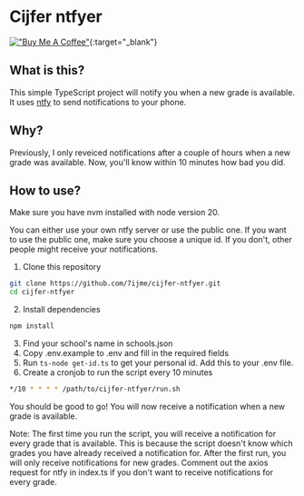 # Cijfer ntfyer
[!["Buy Me A Coffee"](https://www.buymeacoffee.com/assets/img/custom_images/orange_img.png)](https://www.buymeacoffee.com/tijme){:target="_blank"}
## What is this?
This simple TypeScript project will notify you when a new grade is available. It
uses [ntfy](https://ntfy.sh) to send notifications to your phone.

## Why?
Previously, I only reveiced notifications after a couple of hours when a new grade was available. Now, you'll know within 10 minutes how bad you did.

## How to use?
Make sure you have nvm installed with node version 20.

You can either use your own ntfy server or use the public one. If you want to use the public one, make sure you choose a unique id. If you don't, other people might receive your notifications.

1. Clone this repository
```bash
git clone https://github.com/7ijme/cijfer-ntfyer.git
cd cijfer-ntfyer
```
2. Install dependencies
```bash
npm install
```
3. Find your school's name in schools.json
4. Copy .env.example to .env and fill in the required fields
5. Run `ts-node get-id.ts` to get your personal id. Add this to your .env file.
6. Create a cronjob to run the script every 10 minutes
```bash
*/10 * * * * /path/to/cijfer-ntfyer/run.sh
```

You should be good to go! You will now receive a notification when a new grade is available.

Note: The first time you run the script, you will receive a notification for every grade that is available. This is because the script doesn't know which grades you have already received a notification for. After the first run, you will only receive notifications for new grades. Comment out the axios request for ntfy in index.ts if you don't want to receive notifications for every grade.

